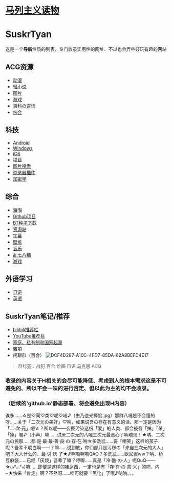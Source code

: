 # <a href="https://www.marxists.org/">马列主义读物</a>
# SuskrTyan
这是一个**导航**性质的列表，专门收录实用性的网址、不过也会弄些好玩有趣的网站
## ACG资源
+ [动漫](ACG/ACG动漫.md)
+ [轻小说](ACG/ACG轻小说.md)
+ [图片](ACG/ACG图片.md)
+ [游戏](ACG/ACG游戏.md)
+ [百科の咨询](ACG/ACG百科の咨询.md)
+ [综合](ACG/ACG综合.md)
## 科技
+ [Android](科技/Android.md)
+ [Windows](科技/Windows.md)
+ [iOS](科技/iOS.md")
+ [项目](科技/项目.md)
+ [图片搜索](科技/图片搜索.md)
+ [浏览器插件](科技/浏览器插件.md)
+ [加密学](科技/加密学.md)
## 综合
+ [海淘](综合/海淘.md)
+ [Github项目](综合/Github项目.md)
+ [BT种子下载](综合/BT种子下载.md)
+ [资源站](综合/资源站.md)
+ [字幕](综合/字幕.md)
+ [壁纸](综合/壁纸.md)
+ [音乐](综合/音乐.mf)
+ [乱七八糟](综合/乱七八糟.md)
+ [游戏](综合/游戏.md)
## 外语学习
+ [日语](外语学习/日语.md)
+ [英语](外语学习/英语.md)
## SuskrTyan笔记/推荐
+ [bilibili推荐栏](SuskrTyan/bilibili推荐栏.md)
+ [YouTube推荐栏](SuskrTyan/YouTube推荐栏.md)
+ [家庭、私有制和国家起源](SuskrTyan/家庭、私有制和国家起源.md)
+ [雜項](SuskrTyan/雜項.md)
+ 闲聊群（百合）
![DCF4D287-A10C-4FD7-85DA-62A8BEFD4E17](https://github.com/SusakrTyan/SuskrTyan/assets/130807617/966267a6-cf21-4d38-9ad5-70d3ad4dd795)
 
> 群标签：战犯 百合 绘画 日语 马克思 ACG
### 收录的内容关于H相关的会尽可能降低、考虑到人的根本需求这是不可避免的、所以不会一味的进行否定、但以此为主的均不会收录。
### （后续的'github.io'静态部署、将会避免出现H内容）
诶多……☆是♡同♡类♡呢♡喵♪（由乃逆光捧脸.jpg）那群八嘎是不会懂的呀……关于「二次元の美好」♡呐，如果说吾の存在有意义的话、那一定是因为「二·次·元」吧☆？所以呢——妄图污染这份「爱」的人类、都会被吾「抹」「杀」「掉」喔♪（小声）嘛……讨厌二次元的八嘎三次元最恶心了啊魂淡！★呐、二次元の民那……都·是·最·最·善·良·の·存·在·呐☆多洗忒……要「嘲笑」这样的孩子呢？吾辈不明白啊——？嘛……说到底，你们都只是污秽の「来自三次元的大人」吧？大人什么的、最·讨·厌·了★♪啊嘞啊嘞QAQ？多洗忒……欧尼酱ww？呐、桥豆麻袋……已经「厌烦」吾辈了嘛？哼唧……真是「冷·酷·の·人」呢QuQ——☆(๑°⌓°๑)嘛……即便是这样的哇达西，一定也是有「存·在·の·意·义」的吧、内~★快来「肯定」啊？不然呀……咱可就要「黑化」了哦♪呐呐。。。

